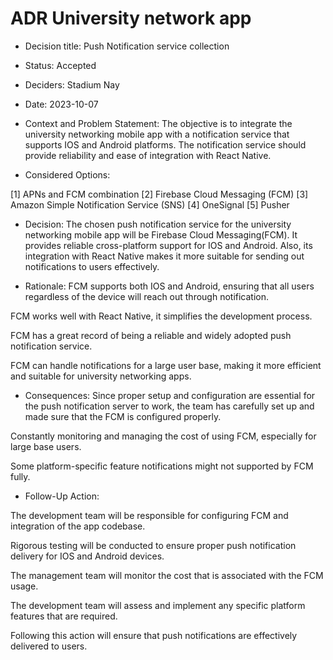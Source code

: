 # ADR University network app

* Decision title: Push Notification service collection 

* Status: Accepted 

* Deciders: Stadium Nay

* Date: 2023-10-07


* Context and Problem Statement:
The objective is to integrate the university networking mobile app with a notification service that supports IOS and Android platforms. The notification service should provide reliability and ease of integration with React Native. 

* Considered Options:

[1] APNs and FCM combination 
[2] Firebase Cloud Messaging (FCM)
[3] Amazon Simple Notification Service (SNS)
[4] OneSignal
[5] Pusher

* Decision:
The chosen push notification service for the university networking mobile app will be Firebase Cloud Messaging(FCM). It provides reliable cross-platform support for IOS and Android. Also, its integration with React Native makes it more suitable for sending out notifications to users effectively. 

* Rationale:
FCM supports both IOS and Android, ensuring that all users regardless of the device will reach out through notification. 

FCM works well with React Native, it simplifies the development process.

FCM has a great record of being a reliable and widely adopted push notification service.

FCM can handle notifications for a large user base, making it more efficient and suitable for university networking apps. 


* Consequences:
Since proper setup and configuration are essential for the push notification server to work, the team has carefully set up and made sure that the FCM is configured properly. 

Constantly monitoring and managing the cost of using FCM, especially for large base users.

Some platform-specific feature notifications might not supported by FCM fully. 

* Follow-Up Action:

The development team will be responsible for configuring FCM and integration of the app codebase.

Rigorous testing will be conducted to ensure proper push notification delivery for IOS and Android devices. 

The management team will monitor the cost that is associated with the FCM usage.

The development team will assess and implement any specific platform features that are required. 

Following this action will ensure that push notifications are effectively delivered to users. 


